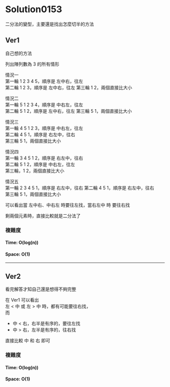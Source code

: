 # Solution0153

二分法的變型，主要還是找出怎麼切半的方法

## Ver1

自己想的方法

列出陣列數為 3 的所有情形

情況一  
第一輪 1 2 3 4 5，順序是 左中右，往左  
第二輪 1 2 3，順序是 左中右，往左
第三輪 1 2，兩個直接比大小

情況二  
第一輪 5 1 2 3 4，順序是 中右左，往左  
第二輪 5 1 2，順序是 左中右，往左 
第三輪 5 1，兩個直接比大小

情況三  
第一輪 4 5 1 2 3，順序是 中右左，往左  
第二輪 4 5 1，順序是 右左中，往右  
第三輪 5 1，兩個直接比大小

情況四  
第一輪 3 4 5 1 2，順序是 右左中，往右  
第二輪 5 1 2，順序是 中右左，往左  
第三輪，1 2，兩個直接比大小

情況五  
第一輪 2 3 4 5 1，順序是 右左中，往右
第二輪 4 5 1，順序是 右左中，往右  
第三輪 5 1，兩個直接比大小

可以看出當 左中右、中右左 時要往左找，當右左中 時 要往右找

剩兩個元素時，直接比較就是二分法了

### 複雜度

#### Time: O(log(n))

#### Space: O(1)

---

## Ver2

看完解答才知自己還是想得不夠完整

在 Ver1 可以看出  
左 < 中 或 左 > 中 時，都有可能要往右找，  
而 
- 中 < 右，右半是有序的，要往左找
- 中 > 右，左半是有序的，往右找

直接比較 中 和 右 即可

### 複雜度

#### Time: O(log(n))

#### Space: O(1)